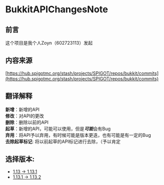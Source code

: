 # BukkitAPIChangesNote

## 前言
这个项目是我个人Zoyn（602723113）发起
## 内容来源
[https://hub.spigotmc.org/stash/projects/SPIGOT/repos/bukkit/commits](https://hub.spigotmc.org/stash/projects/SPIGOT/repos/bukkit/commits)

## 翻译解释
**新增**：新增的API  
**修改**：对API的更改  
**删除**：删除以前的API  
**起草**：新增的API，可能可以使用，但是***可能***会有Bug  
**弃用**：将API予以弃用，有时候可能是版本更迭，也有可能是有一定的Bug  
**去除起草标记**: 将以前起草的API标记进行去除，（予以肯定  

## 选择版本:
- [1.13 -> 1.13.1](https://github.com/602723113/BukkitAPIChangesNote/blob/master/versions/1.13.md)
- [1.13.1 -> 1.13.2](https://github.com/602723113/BukkitAPIChangesNote/blob/master/versions/1.13.1.md)
